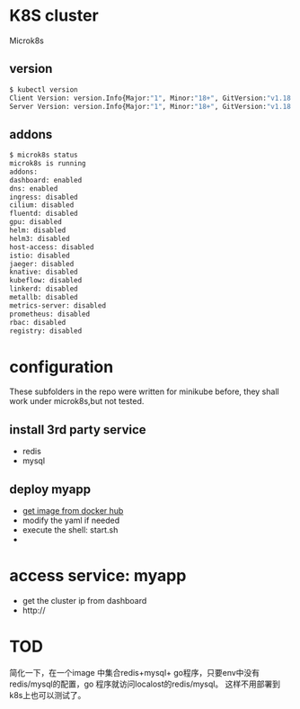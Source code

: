 # K8S cluster
Microk8s

## version
```bash
$ kubectl version
Client Version: version.Info{Major:"1", Minor:"18+", GitVersion:"v1.18.2-41+b5cdb79a4060a3", GitCommit:"b5cdb79a4060a307d0c8a56a128aadc0da31c5a2", GitTreeState:"clean", BuildDate:"2020-04-27T17:29:53Z", GoVersion:"go1.14.2", Compiler:"gc", Platform:"linux/amd64"}
Server Version: version.Info{Major:"1", Minor:"18+", GitVersion:"v1.18.2-41+b5cdb79a4060a3", GitCommit:"b5cdb79a4060a307d0c8a56a128aadc0da31c5a2", GitTreeState:"clean", BuildDate:"2020-04-27T17:31:24Z", GoVersion:"go1.14.2", Compiler:"gc", Platform:"linux/amd64"}

```

## addons
```bash
$ microk8s status
microk8s is running
addons:
dashboard: enabled
dns: enabled
ingress: disabled
cilium: disabled
fluentd: disabled
gpu: disabled
helm: disabled
helm3: disabled
host-access: disabled
istio: disabled
jaeger: disabled
knative: disabled
kubeflow: disabled
linkerd: disabled
metallb: disabled
metrics-server: disabled
prometheus: disabled
rbac: disabled
registry: disabled
```
# configuration
These subfolders in the repo were written for minikube before, they shall work under microk8s,but not tested.

## install 3rd party service 
* redis
* mysql

## deploy myapp
* [get image from docker hub](https://hub.docker.com/repository/docker/justware/myapp)
* modify the yaml if needed
* execute the shell: start.sh
* 
# access service: myapp
* get the cluster ip from dashboard
* http://<cluster ip>

# TOD
简化一下，在一个image 中集合redis+mysql+ go程序，只要env中没有redis/mysql的配置，go 程序就访问localost的redis/mysql。 这样不用部署到k8s上也可以测试了。

  



